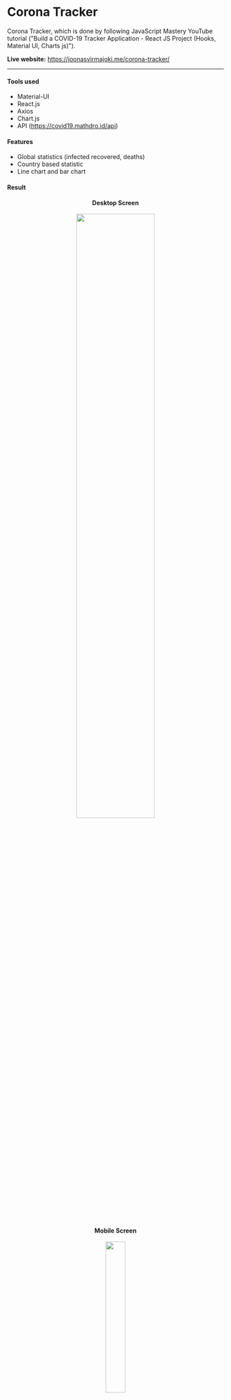 # Corona Tracker
Corona Tracker, which is done by following JavaScript Mastery YouTube tutorial ("Build a COVID-19 Tracker Application - React JS Project (Hooks, Material UI, Charts js)").

**Live website:** https://joonasvirmajoki.me/corona-tracker/

---

#### Tools used

- Material-UI
- React.js
- Axios
- Chart.js
- API (https://covid19.mathdro.id/api)

#### Features

- Global statistics (infected recovered, deaths)
- Country based statistic
- Line chart and bar chart

#### Result
<p align="center">
<b>Desktop Screen</b><br><br>
<img width="60%" height="auto" src="https://i.gyazo.com/18a64d923782df5144c9fcad1f60cb7f.png"/>
</p>

<p align="center">
<b>Mobile Screen</b><br><br>
<img width="30%" height="auto" src="https://i.gyazo.com/bbd640ddc24f268aae4f79450ed76bf6.png"/>  
</p>

